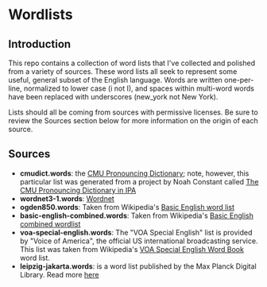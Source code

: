 # Wordlists

## Introduction

This repo contains a collection of word lists that I've collected and polished
from a variety of sources. These word lists all seek to represent some useful, 
general subset of the English language. Words are written one-per-line, 
normalized to lower case (i not I), and spaces within multi-word words have been
replaced with underscores (new_york not New York).

Lists should all be coming from sources with permissive licenses. Be sure to
review the Sources section below for more information on the origin of each
source.

## Sources

- **cmudict.words**: the [CMU Pronouncing
  Dictionary](http://www.speech.cs.cmu.edu/cgi-bin/cmudict); note, however, this
  particular list was generated from a project by Noah Constant called [The CMU
  Pronouncing Dictionary in IPA](https://people.umass.edu/nconstan/CMU-IPA)
- **wordnet3-1.words**: [Wordnet](https://wordnet.princeton.edu/)
- **ogden850.words**: Taken from Wikipedia's [Basic English word
  list](https://en.wiktionary.org/wiki/Appendix:Basic_English_word_list)
- **basic-english-combined.words**: Taken from Wikipedia's [Basic English combined
  wordlist](https://simple.wikipedia.org/wiki/Wikipedia:Basic_English_combined_wordlist)
- **voa-special-english.words**: The "VOA Special English" list is provided by
  "Voice of America", the official US international broadcasting service. This
  list was taken from Wikipedia's [VOA Special English Word
  Book](https://simple.wikipedia.org/wiki/Wikipedia:VOA_Special_English_Word_Book)
  word list.
- **leipzig-jakarta.words**: is a word list published by the Max Planck Digital
  Library. Read more
  [here](https://en.wikipedia.org/wiki/Leipzig%E2%80%93Jakarta_list)
